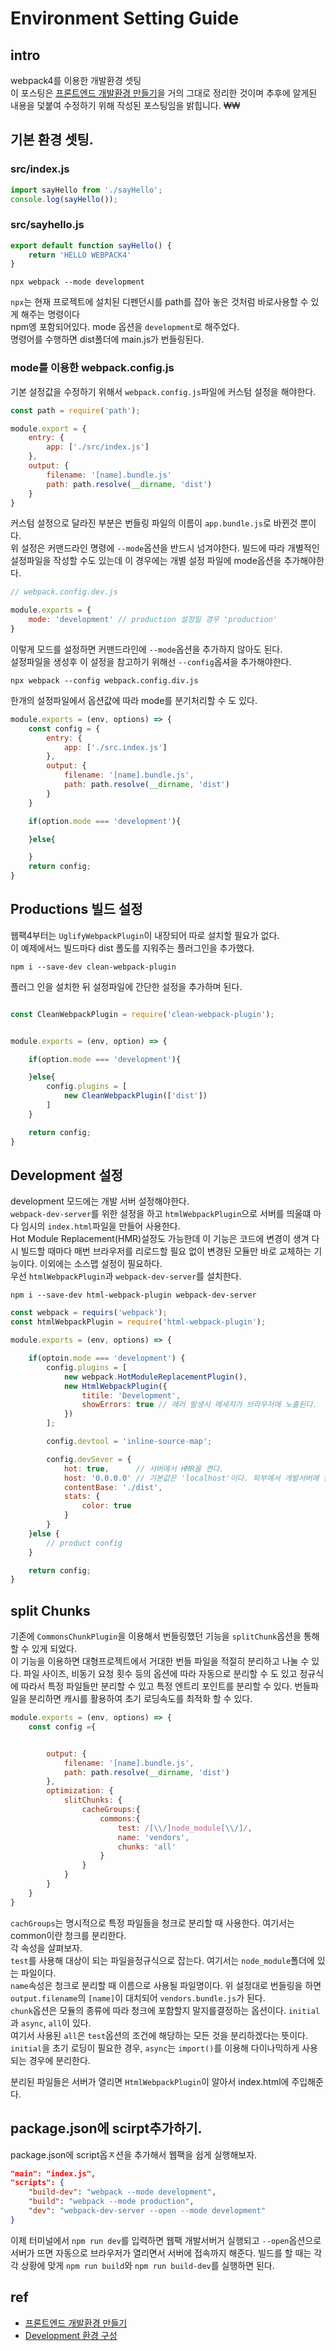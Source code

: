 # Environment Setting Guide

## intro
webpack4를 이용한 개발환경 셋팅  
이 포스팅은 [프론트엔드 개발환경 만들기](https://meetup.toast.com/posts/153)을 거의 그대로 정리한 것이며 
추후에 알게된 내용을 덫붙여 수정하기 위해 작성된 포스팅임을 밝힙니다. ₩₩



## 기본 환경 셋팅.
### src/index.js
```js
import sayHello from './sayHello';
console.log(sayHello());
```

### src/sayhello.js
```js
export default function sayHello() {
    return 'HELLO WEBPACK4'
}
```

```
npx webpack --mode development
```
`npx`는 현재 프로젝트에 설치된 디펜던시를 path를 잡아 놓은 것처럼 바로사용할 수 있게 해주는 명령이다  
npm엥 포함되어있다. mode 옵션을 `development`로 해주었다.  
명령어를 수행하면 dist폴더에 main.js가 번들링된다.  


### mode를 이용한 webpack.config.js
기본 설정값을 수정하기 위해서 `webpack.config.js`파일에 커스텀 설정을 해야한다.  

```js
const path = require('path');

module.export = {
    entry: {
        app: ['./src/index.js']
    },
    output: {
        filename: '[name].bundle.js'
        path: path.resolve(__dirname, 'dist')
    }
}
```
커스텀 설정으로 달라진 부분은 번들링 파일의 이름이 `app.bundle.js`로 바뀐것 뿐이다.  
위 설정은 커맨드라인 명령에 `--mode`옵션을 반드시 넘겨야한다. 빌드에 따라 개별적인 설정파일을 작성할 수도 있는데 이 경우에는 
개별 설정 파일에 mode옵션을 추가해야한다.  
```js
// webpack.config.dev.js

module.exports = {
    mode: 'development' // production 설정일 경우 'production'
}
```
이렇게 모드를 설정하면 커맨드라인에 `--mode`옵션을 추가하지 않아도 된다.  
설정파일을 생성후 이 설정을 참고하기 위해선 `--config`옵셔을 추가해야한다.  
```
npx webpack --config webpack.config.div.js
```

한개의 설정파일에서 옵션값에 따라 mode를 분기처리할 수 도 있다. 
```js
module.exports = (env, options) => {
    const config = {
        entry: {
            app: ['./src.index.js']
        },
        output: {
            filename: '[name].bundle.js',
            path: path.resolve(__dirname, 'dist')
        }
    }

    if(option.mode === 'development'){

    }else{

    }
    return config;
}
```


## Productions 빌드 설정
웹팩4부터는 `UglifyWebpackPlugin`이 내장되어 따로 설치할 필요가 없다.  
이 예제에서느 빌드마다 dist 폴도를 지워주는 플러그인을 추가했다.  
```
npm i --save-dev clean-webpack-plugin
```
플러그 인을 설치한 뒤 설정파일에 간단한 설정을 추가하며 된다.
```js

const CleanWebpackPlugin = require('clean-webpack-plugin');


module.exports = (env, option) => {

    if(option.mode === 'development'){

    }else{
        config.plugins = [
            new CleanWebpackPlugin(['dist'])
        ]
    }

    return config;
}
```

## Development 설정 
development 모드에는 개발 서버 설정해야한다.  
`webpack-dev-server`를 위한 설정을 하고 `htmlWebpackPlugin`으로 서버를 띄울떄 마다 임시의 `index.html`파일을 만들어 사용한다.  
Hot Module Replacement(HMR)설정도 가능한데 이 기능은 코드에 변경이 생겨 다시 빌드할 때마다 매번 브라우저를 리로드할 필요 없이 변경된 모듈만 바로 교체하는 기능이다. 이외에는 소스맵 설정이 필요하다.  
우선 `htmlWebpackPlugin`과 `webpack-dev-server`를 설치한다.  
```
npm i --save-dev html-webpack-plugin webpack-dev-server
```

```js
const webpack = requirs('webpack');
const htmlWebpackPlugin = require('html-webpack-plugin');

module.exports = (env, options) => {

    if(optoin.mode === 'development') {
        config.plugins = [
            new webpack.HotModuleReplacementPlugin(),
            new HtmlWebpackPlugin({
                titile: 'Development',
                showErrors: true // 에러 발생시 메세지가 브라우저에 노출된다. 
            })
        ];

        config.devtool = 'inline-source-map';

        config.devSever = {
            hot: true,      // 서버에서 HMR을 켠다.
            host: '0.0.0.0' // 기본값은 'localhost'이다. 외부에서 개발서버에 접속하기 위해서는 '0.0.0.0'으로 설정해야한다. 
            contentBase: './dist',
            stats: {
                color: true
            }
        }
    }else {
        // product config
    }

    return config;
}

```

## split Chunks
기존에 `CommonsChunkPlugin`을 이용해서 번들링했던 기능을 `splitChunk`옵션을 통해 할 수 있게 되었다.  
이 기능을 이용하면 대형프로젝트에서 거대한 번들 파일을 적절히 분리하고 나눌 수 있다. 파일 사이즈, 비동기 요청 횟수 등의 옵션에 따라 자동으로 분리할 수 도 있고 정규식에 따라서 특정 파일들만 분리할 수 있고 특정 엔트리 포인트를 분리할 수 있다.  번들파일을 분리하면 캐시를 활용하여 초기 로딩속도를 최적화 할 수 있다.  

```js
module.exports = (env, options) => {
    const config ={


        output: {
            filename: '[name].bundle.js',
            path: path.resolve(__dirname, 'dist')
        },
        optimization: {
            slitChunks: {
                cacheGroups:{
                    commons:{
                        test: /[\\/]node_module[\\/]/,
                        name: 'vendors',
                        chunks: 'all'
                    }
                }
            }
        }
    }
}
```
`cachGroups`는 명시적으로 특정 파일들을 청크로 분리할 때 사용한다.  여기서는 common이란 청크를 분리한다.  
각 속성을 살펴보자.  
`test`를 사용해 대상이 되는 파일을정규식으로 잡는다. 여기서는 `node_module`폴더에 있는 파일이다.  
`name`속성은 청크로 분리할 때 이름으로 사용될 파일명이다.  위 설정대로 번들링을 하면 
`output.filename`의 `[name]`이 대치되어 `vendors.bundle.js`가 된다.  
`chunk`옵션은 모듈의 종류에 따라 청크에 포함할지 말지를결정하는 옵션이다. `initial`과 `async`, `all`이 있다.  
여기서 사용된 `all`은 `test`옵션의 조건에 해당하는 모든 것을 분리하겠다는 뜻이다. 
`initial`을 초기 로딩이 필요한 경우, `async`는 `import()`를 이용해 다이나믹하게 사용되는 경우에 분리한다.  

분리된 파일들은 서버가 열리면 `HtmlWebpackPlugin`이 알아서 index.html에 주입해준다. 


## package.json에 scirpt추가하기. 
package.json에 script옵ㅈ션을 추가해서 웹팩을 쉽게 실행해보자.

```json
"main": "index.js",
"scripts": {
    "build-dev": "webpack --mode development",
    "build": "webpack --mode production",
    "dev": "webpack-dev-server --open --mode development"
}
```
이제 터미널에서 `npm run dev`를 입력하면 웹팩 개발서버거 실행되고 `--open`옵션으로 서버가 뜨면 자동으로 브라우저가 열리면서 서버에 접속까지 해준다. 
빌드를 할 때는 각각 상황에 맞게 `npm run build`와 `npm run build-dev`를 실행하면 된다.


## ref
- [프론트엔드 개발환경 만들기](https://meetup.toast.com/posts/153)
- [Development 환경 구성](https://brightparagon.wordpress.com/2018/06/27/webpack-v4-development-configuration/)